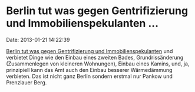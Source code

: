 Berlin tut was gegen Gentrifizierung und Immobilienspekulanten \...
===================================================================

Date: 2013-01-21 14:22:39

[Berlin tut was gegen Gentrifizierung und
Immobilienspekulanten](http://blog.zeit.de/ost/2013/01/20/pankower-regierung-verbietet-bie-dees/)
und verbietet Dinge wie den Einbau eines zweiten Bades,
Grundrissänderung (Zusammenlegen von kleineren Wohnungen), Einbau eines
Kamins, und, ja, prinzipiell kann das Amt auch den Einbau besserer
Wärmedämmung verbieten. Das ist nicht ganz Berlin sondern erstmal nur
Pankow und Prenzlauer Berg.
